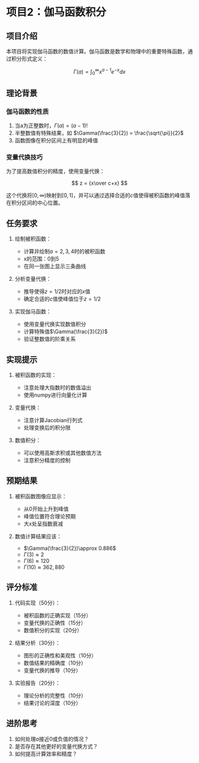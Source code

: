 # 项目2：伽马函数积分

## 项目介绍

本项目将实现伽马函数的数值计算。伽马函数是数学和物理中的重要特殊函数，通过积分形式定义：

$$
\Gamma(a) = \int_0^\infty x^{a-1} e^{-x} d x
$$

## 理论背景

### 伽马函数的性质

1. 当a为正整数时，$\Gamma(a) = (a-1)!$
2. 半整数值有特殊结果，如 $\Gamma(\frac{3}{2}) = \frac{\sqrt{\pi}}{2}$
3. 函数图像在积分区间上有明显的峰值

### 变量代换技巧

为了提高数值积分的精度，使用变量代换：

$$
z = {x\over c+x}
$$

这个代换将$[0,\infty)$映射到$[0,1]$，并可以通过选择合适的$c$值使得被积函数的峰值落在积分区间的中心位置。

## 任务要求

1. 绘制被积函数：
   - 计算并绘制$a=2,3,4$时的被积函数
   - x的范围：0到5
   - 在同一张图上显示三条曲线

2. 分析变量代换：
   - 推导使得$z=1/2$时对应的$x$值
   - 确定合适的$c$值使峰值位于$z=1/2$

3. 实现伽马函数：
   - 使用变量代换实现数值积分
   - 计算特殊值$\Gamma(\frac{3}{2})$
   - 验证整数值的阶乘关系

## 实现提示

1. 被积函数的实现：
   - 注意处理大指数时的数值溢出
   - 使用numpy进行向量化计算

2. 变量代换：
   - 注意计算Jacobian行列式
   - 处理变换后的积分限

3. 数值积分：
   - 可以使用高斯求积或其他数值方法
   - 注意积分精度的控制

## 预期结果

1. 被积函数图像应显示：
   - 从0开始上升到峰值
   - 峰值位置符合理论预期
   - 大x处呈指数衰减

2. 数值计算结果应该：
   - $\Gamma(\frac{3}{2})\approx 0.886$
   - $\Gamma(3)\approx 2$
   - $\Gamma(6)\approx 120$
   - $\Gamma(10)\approx 362,880$

## 评分标准

1. 代码实现（50分）：
   - 被积函数的正确实现（15分）
   - 变量代换的正确性（15分）
   - 数值积分的实现（20分）

2. 结果分析（30分）：
   - 图形的正确性和美观性（10分）
   - 数值结果的精确度（10分）
   - 变量代换的推导（10分）

3. 实验报告（20分）：
   - 理论分析的完整性（10分）
   - 结果讨论的深度（10分）

## 进阶思考

1. 如何处理$a$接近0或负值的情况？
2. 是否存在其他更好的变量代换方式？
3. 如何提高计算效率和精度？